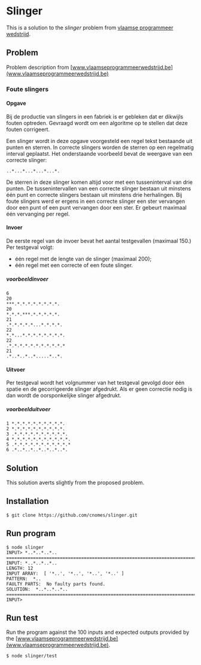 # Slinger
This is a solution to the _slinger_ problem from [vlaamse programmeer wedstrijd](https://www.vlaamseprogrammeerwedstrijd.be).

## Problem
Problem description from [www.vlaamseprogrammeerwedstrijd.be](www.vlaamseprogrammeerwedstrijd.be)

### Foute slingers
#### Opgave
Bij de productie van slingers in een fabriek is er gebleken dat er dikwijls fouten optreden. Gevraagd wordt om een algoritme op te stellen dat deze fouten corrigeert.

Een slinger wordt in deze opgave voorgesteld een regel tekst bestaande uit punten en sterren. In correcte slingers worden de sterren op een regelmatig interval geplaatst. Het onderstaande voorbeeld bevat de weergave van een correcte slinger:

`..*...*...*...*...*.`

De sterren in deze slinger komen altijd voor met een tusseninterval van drie punten. De tussenintervallen van een correcte slinger bestaan uit minstens één punt en correcte slingers bestaan uit minstens drie herhalingen.
Bij foute slingers werd er ergens in een correcte slinger een ster vervangen door een punt of een punt vervangen door een ster. Er gebeurt maximaal één vervanging per regel.

#### Invoer
De eerste regel van de invoer bevat het aantal testgevallen (maximaal 150.)
Per testgeval volgt:
 - één regel met de lengte van de slinger (maximaal 200);
 - één regel met een correcte of een foute slinger.

##### voorbeeldinvoer
```
6
20
***.*.*.*.*.*.*.*.*.
20
*.*.*.***.*.*.*.*.*.
21
.*.*.*.*.*...*.*.*.*.
22
*.*...*.*.*.*.*.*.*.*.
22
.*.*.*.*.*.*.*.*.*.*.*
21
.*..*..*..*.....*..*.
```

#### Uitvoer
Per testgeval wordt het volgnummer van het testgeval gevolgd door één
spatie en de gecorrigeerde slinger afgedrukt. Als er geen correctie nodig is dan wordt de oorsponkelijke slinger afgedrukt.

##### voorbeelduitvoer
```
1 *.*.*.*.*.*.*.*.*.*.
2 *.*.*.*.*.*.*.*.*.*.
3 .*.*.*.*.*.*.*.*.*.*.
4 *.*.*.*.*.*.*.*.*.*.*.
5 .*.*.*.*.*.*.*.*.*.*.*
6 .*..*..*..*..*..*..*.
```

## Solution
This solution averts slightly from the proposed problem.

## Installation
```
$ git clone https://github.com/cnomes/slinger.git
```

## Run program
```
$ node slinger
INPUT> *..*..*..*..
====================================================================================
INPUT: *..*..*..*..
LENGTH: 12
INPUT ARRAY:  [ '*..', '*..', '*..', '*..' ]
PATTERN:  *..
FAULTY PARTS:  No faulty parts found.
SOLUTION:  *..*..*..*..
====================================================================================
INPUT>
```

## Run test
Run the program against the 100 inputs and expected outputs provided by the [www.vlaamseprogrammeerwedstrijd.be](www.vlaamseprogrammeerwedstrijd.be).
```
$ node slinger/test
```

